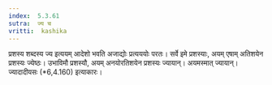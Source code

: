 ```yaml
---
index:  5.3.61
sutra:  ज्य च
vritti:  kashika 
---
```


प्रशस्य शब्दस्य ज्य इत्ययम् आदेशो भवति अजाद्योः प्रत्यययोः परतः। सर्वे इमे प्रशस्याः, अयम् एषाम् अतिशयेन प्रशस्यः ज्येष्ठः। उभाविमौ प्रशस्यौ, अयम् अनयोरतिशयेन प्रशस्यः ज्यायान्। अयमस्मात् ज्यायान्। ज्यादादीयसः (*6,4.160) इत्याकारः।

